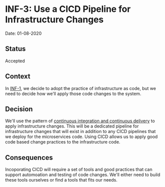 # INF-3: Use a CICD Pipeline for Infrastructure Changes
Date: 01-08-2020

## Status

Accepted

## Context

In [INF-1](NF1-infrastructure-as-code.md), we decide to adopt the practice of infrastructure as code, but we need to decide how we'll apply those code changes to the system.

## Decision

We'll use the pattern of [continuous integration and continuous delivery](https://en.wikipedia.org/wiki/CI/CD) to apply infrastructure changes. This will be a dedicated pipeline for infrastructure changes that will exist in addition to any CICD pipelines that we deploy for the microservices code. Using CICD allows us to apply good code based change practices to the infrastructure code.

## Consequences

Incoporating CICD will require a set of tools and good practices that can support automoation and testing of code changes. We'll either need to build these tools ourselves or find a tools that fits our needs.
